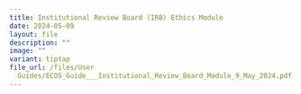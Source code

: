 ```yaml
---
title: Institutional Review Board (IRB) Ethics Module
date: 2024-05-09
layout: file
description: ""
image: ""
variant: tiptap
file_url: /files/User
  Guides/ECOS_Guide___Institutional_Review_Board_Module_9_May_2024.pdf
---
```

